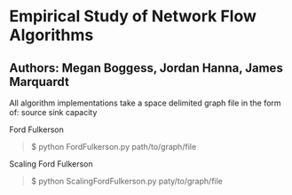 Empirical Study of Network Flow Algorithms
=====

Authors: Megan Boggess, Jordan Hanna, James Marquardt
------

All algorithm implementations take a space delimited graph file in the form of:
source sink capacity

Ford Fulkerson
> $ python FordFulkerson.py path/to/graph/file

Scaling Ford Fulkerson
> $ python ScalingFordFulkerson.py paty/to/graph/file
